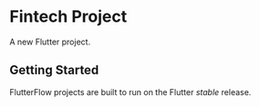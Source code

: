 # Fintech Project

A new Flutter project.

## Getting Started

FlutterFlow projects are built to run on the Flutter _stable_ release.
